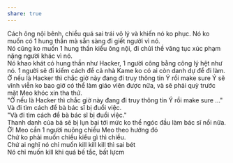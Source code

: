 ```yaml
---
share: true
---
```

Cách ông nội bênh, chiều quá sai trái vô lý và khiến nó ko phục. Nó ko muốn có 1 hung thần mà sẵn sàng đi giết người vì nó.  
Nó cũng ko muốn 1 hung thần kiểu ông nội, đi chửi thề văng tục xúc phạm nặng người khác vì nó.  
Nó khao khát có hung thần như Hacker, 1 người công bằng công lý hệt như nó. 1 người sẽ đi kiếm cách để cả nhà Kame ko có ai còn danh dự để đi làm.  
Ờ nếu là Hacker thì chắc giờ này đang đi truy thông tin Ý rồi make sure Ý sẽ vĩnh viễn ko bao giờ có thể làm giáo viên được nữa, và sẽ phải quỳ trước mặt Meo khóc xin tha thứ.  
"Ờ nếu là Hacker thì chắc giờ này đang đi truy thông tin Ý rồi make sure …"  
Và đi tìm cách để bà bác sĩ bị đuổi việc.  
"Và đi tìm cách để bà bác sĩ bị đuổi việc."  
Thanh danh của bả sẽ bị lụn bại tới mức ko thể ngóc đầu làm bác sĩ nổi nữa.  
Ờ! Meo cần 1 người nuông chiều Meo theo hướng đó  
Chứ ko phải muốn chiều kiểu gì thì chiều.  
Chứ ai nghĩ nó chỉ muốn kill kill kill thì sai bét  
Nó chỉ muốn kill khi quá bế tắc, bất lựcm